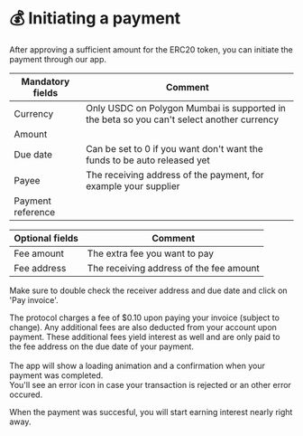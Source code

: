 # 💰 Initiating a payment

After approving a sufficient amount for the ERC20 token, you can initiate the payment through our app.

| Mandatory fields  | Comment                                                                                   |
| ----------------- | ----------------------------------------------------------------------------------------- |
| Currency          | Only USDC on Polygon Mumbai is supported in the beta so you can't select another currency |
| Amount            |                                                                                           |
| Due date          | Can be set to 0 if you want don't want the funds to be auto released yet                  |
| Payee             | The receiving address of the payment, for example your supplier                           |
| Payment reference |                                                                                           |

| Optional fields | Comment                                 |
| --------------- | --------------------------------------- |
| Fee amount      | The extra fee you want to pay           |
| Fee address     | The receiving address of the fee amount |

Make sure to double check the receiver address and due date and click on 'Pay invoice'.

The protocol charges a fee of $0.10 upon paying your invoice (subject to change). Any additional fees are also deducted from your account upon payment. These additional fees yield interest as well and are only paid to the fee address on the due date of your payment.\
\
The app will show a loading animation and a confirmation when your payment was completed.\
You'll see an error icon in case your transaction is rejected or an other error occured.

When the payment was succesful, you will start earning interest nearly right away.
